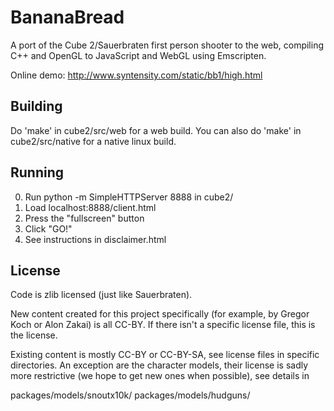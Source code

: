 
BananaBread
===========

A port of the Cube 2/Sauerbraten first person shooter to the web,
compiling C++ and OpenGL to JavaScript and WebGL using Emscripten.

Online demo: http://www.syntensity.com/static/bb1/high.html


Building
--------

Do 'make' in cube2/src/web for a web build. You can also do 'make' in
cube2/src/native for a native linux build.


Running
-------

0. Run
     python -m SimpleHTTPServer 8888
   in cube2/
1. Load localhost:8888/client.html
2. Press the "fullscreen" button
3. Click "GO!"
4. See instructions in disclaimer.html


License
-------

Code is zlib licensed (just like Sauerbraten).

New content created for this project specifically (for example, by
Gregor Koch or Alon Zakai) is all CC-BY. If there isn't a specific
license file, this is the license.

Existing content is mostly CC-BY or CC-BY-SA, see license files in
specific directories. An exception are the character models, their license
is sadly more restrictive (we hope to get new ones when possible), see
details in

  packages/models/snoutx10k/
  packages/models/hudguns/

